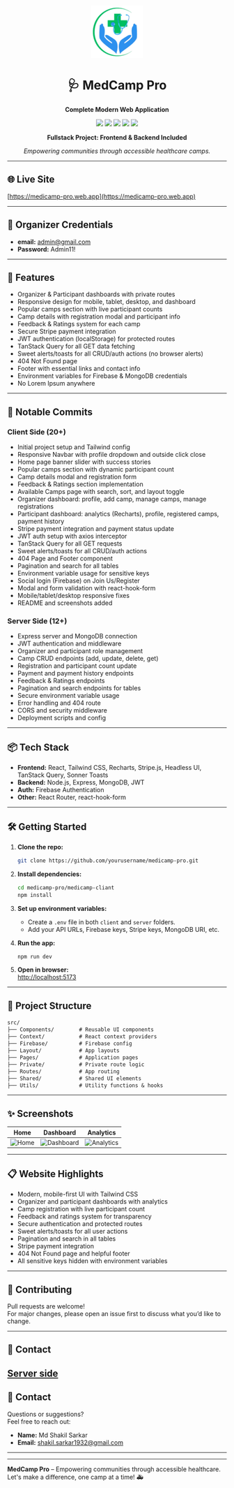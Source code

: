 <div align="center">
  <img src="src/assets/logo.png" alt="MedCamp Pro Logo" width="120" />
  <h1>🩺 MedCamp Pro</h1>
  <p><b>Complete Modern Web Application</b></p>
  <p>
    <img src="https://img.shields.io/badge/React-18.0-blue?logo=react" />
    <img src="https://img.shields.io/badge/Vite-4.0-purple?logo=vite" />
    <img src="https://img.shields.io/badge/Node.js-18.x-green?logo=node.js" />
    <img src="https://img.shields.io/badge/Express-5.x-black?logo=express" />
    <img src="https://img.shields.io/badge/MongoDB-6.x-brightgreen?logo=mongodb" />
  </p>
  <p>
    <b>Fullstack Project: Frontend & Backend Included</b>
  </p>
  <p>
    <i>Empowering communities through accessible healthcare camps.</i>
  </p>
</div>

---

## 🌐 Live Site

[https://medicamp-pro.web.app](https://medicamp-pro.web.app)

---

## 👤 Organizer Credentials

- **email:** admin@gmail.com
- **Password:** Admin11!

---

## 🚀 Features

- Organizer & Participant dashboards with private routes
- Responsive design for mobile, tablet, desktop, and dashboard
- Popular camps section with live participant counts
- Camp details with registration modal and participant info
- Feedback & Ratings system for each camp
- Secure Stripe payment integration
- JWT authentication (localStorage) for protected routes
- TanStack Query for all GET data fetching
- Sweet alerts/toasts for all CRUD/auth actions (no browser alerts)
- 404 Not Found page
- Footer with essential links and contact info
- Environment variables for Firebase & MongoDB credentials
- No Lorem Ipsum anywhere

---

## 📝 Notable Commits

### Client Side (20+)
- Initial project setup and Tailwind config
- Responsive Navbar with profile dropdown and outside click close
- Home page banner slider with success stories
- Popular camps section with dynamic participant count
- Camp details modal and registration form
- Feedback & Ratings section implementation
- Available Camps page with search, sort, and layout toggle
- Organizer dashboard: profile, add camp, manage camps, manage registrations
- Participant dashboard: analytics (Recharts), profile, registered camps, payment history
- Stripe payment integration and payment status update
- JWT auth setup with axios interceptor
- TanStack Query for all GET requests
- Sweet alerts/toasts for all CRUD/auth actions
- 404 Page and Footer component
- Pagination and search for all tables
- Environment variable usage for sensitive keys
- Social login (Firebase) on Join Us/Register
- Modal and form validation with react-hook-form
- Mobile/tablet/desktop responsive fixes
- README and screenshots added

### Server Side (12+)
- Express server and MongoDB connection
- JWT authentication and middleware
- Organizer and participant role management
- Camp CRUD endpoints (add, update, delete, get)
- Registration and participant count update
- Payment and payment history endpoints
- Feedback & Ratings endpoints
- Pagination and search endpoints for tables
- Secure environment variable usage
- Error handling and 404 route
- CORS and security middleware
- Deployment scripts and config

---

## 📦 Tech Stack

- **Frontend:** React, Tailwind CSS, Recharts, Stripe.js, Headless UI, TanStack Query, Sonner Toasts
- **Backend:** Node.js, Express, MongoDB, JWT
- **Auth:** Firebase Authentication
- **Other:** React Router, react-hook-form

---

## 🛠️ Getting Started

1. **Clone the repo:**
   ```bash
   git clone https://github.com/yourusername/medicamp-pro.git
   ```

2. **Install dependencies:**
   ```bash
   cd medicamp-pro/medicamp-cliant
   npm install
   ```

3. **Set up environment variables:**
   - Create a `.env` file in both `client` and `server` folders.
   - Add your API URLs, Firebase keys, Stripe keys, MongoDB URI, etc.

4. **Run the app:**
   ```bash
   npm run dev
   ```

5. **Open in browser:**  
   [http://localhost:5173](http://localhost:5173)

---

## 📁 Project Structure

```text
src/
├── Components/        # Reusable UI components
├── Context/           # React context providers
├── Firebase/          # Firebase config
├── Layout/            # App layouts
├── Pages/             # Application pages
├── Private/           # Private route logic
├── Routes/            # App routing
├── Shared/            # Shared UI elements
├── Utils/             # Utility functions & hooks
```

---

## ✨ Screenshots

|Home | Dashboard | Analytics |
|-----------|-----------|--------------|
| ![Home](https://github.com/Programming-Hero-Web-Course4/b11a12-client-side-shakilsarkar12/blob/main/screenshort/Home.png?raw=true) | ![Dashboard](https://github.com/Programming-Hero-Web-Course4/b11a12-client-side-shakilsarkar12/blob/main/screenshort/dashboard.png) | ![Analytics](https://github.com/Programming-Hero-Web-Course4/b11a12-client-side-shakilsarkar12/blob/main/screenshort/analytics.png) |

---

## 📋 Website Highlights

- Modern, mobile-first UI with Tailwind CSS
- Organizer and participant dashboards with analytics
- Camp registration with live participant count
- Feedback and ratings system for transparency
- Secure authentication and protected routes
- Sweet alerts/toasts for all user actions
- Pagination and search in all tables
- Stripe payment integration
- 404 Not Found page and helpful footer
- All sensitive keys hidden with environment variables

---

## 🤝 Contributing

Pull requests are welcome!  
For major changes, please open an issue first to discuss what you’d like to change.

---

## 📧 Contact

[Server side](https://github.com/shakilsarkar12/medcamp-pro-server)
---

## 📧 Contact

Questions or suggestions?  
Feel free to reach out:

- **Name:** Md Shakil Sarkar  
- **Email:** [shakil.sarkar1932@gmail.com](mailto:shakil.sarkar1932@gmail.com)

---

---

**MedCamp Pro** – Empowering communities through accessible healthcare.  
Let's make a difference, one camp at a time! 🚑

